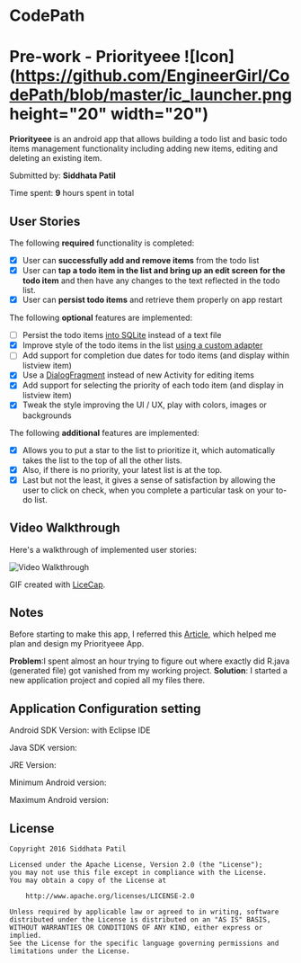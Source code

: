 # CodePath

# Pre-work - Priorityeee ![Icon](https://github.com/EngineerGirl/CodePath/blob/master/ic_launcher.png height="20" width="20")
**Priorityeee** is an android app that allows building a todo list and basic todo items management functionality including adding new items, editing and deleting an existing item.

Submitted by: **Siddhata Patil**

Time spent: **9** hours spent in total

## User Stories

The following **required** functionality is completed:

* [x] User can **successfully add and remove items** from the todo list
* [x] User can **tap a todo item in the list and bring up an edit screen for the todo item** and then have any changes to the text reflected in the todo list.
* [x] User can **persist todo items** and retrieve them properly on app restart

The following **optional** features are implemented:
* [ ] Persist the todo items [into SQLite](http://guides.codepath.com/android/Persisting-Data-to-the-Device#sqlite) instead of a text file
* [x] Improve style of the todo items in the list [using a custom adapter](http://guides.codepath.com/android/Using-an-ArrayAdapter-with-ListView)
* [ ] Add support for completion due dates for todo items (and display within listview item)
* [x] Use a [DialogFragment](http://guides.codepath.com/android/Using-DialogFragment) instead of new Activity for editing items
* [x] Add support for selecting the priority of each todo item (and display in listview item)
* [x] Tweak the style improving the UI / UX, play with colors, images or backgrounds

The following **additional** features are implemented:

* [x] Allows you to put a star to the list to prioritize it, which automatically takes the list to the top of all the other lists.
* [x] Also, if there is no priority, your latest list is at the top. 
* [x] Last but not the least, it gives a sense of satisfaction by allowing the user to click on check, when you complete a particular task on your to-do list. 

## Video Walkthrough 

Here's a walkthrough of implemented user stories:

<img src='http://i.imgur.com/link/to/your/gif/file.gif' title='Video Walkthrough' width='' alt='Video Walkthrough' />

GIF created with [LiceCap](http://www.cockos.com/licecap/).

## Notes

Before starting to make this app, I referred this [Article](http://www.wired.com/2016/03/best-to-do-list-app/), which helped me plan and design my Priorityeee App.

**Problem**:I spent almost an hour trying to figure out where exactly did R.java (generated file) got vanished from my working project.
**Solution**: I started a new application project and copied all my files there.

## Application Configuration setting

Android SDK Version: with Eclipse IDE

Java SDK version:

JRE Version:

Minimum Android version: 

Maximum Android version:

## License

    Copyright 2016 Siddhata Patil

    Licensed under the Apache License, Version 2.0 (the "License");
    you may not use this file except in compliance with the License.
    You may obtain a copy of the License at

        http://www.apache.org/licenses/LICENSE-2.0

    Unless required by applicable law or agreed to in writing, software
    distributed under the License is distributed on an "AS IS" BASIS,
    WITHOUT WARRANTIES OR CONDITIONS OF ANY KIND, either express or implied.
    See the License for the specific language governing permissions and
    limitations under the License.



